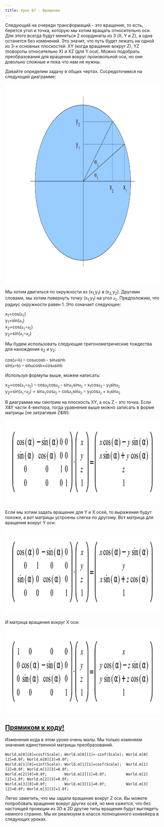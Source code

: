 ```yaml
---
title: Урок 07 - Вращение
---
```



<p>Следующий на очереди трансформаций - это вращение, то есть, берется угол и точка, которую мы хотим вращать относительно оси. Для этого всегда будут меняться 2 координаты из 3 (X, Y и Z), а одна останется без изменений. Это значит, что путь будет лежать на одной из 3-х основных плоскостей: XY (когда вращение вокруг Z), YZ (повороты относительно X) и XZ (для Y оси). Можно подобрать преобразования для вращения вокруг произвольной оси, но они довольно сложные и пока что нам не нужны.</p>
<p>Давайте определим задачу в общих чертах. Сосредоточимся на следующей диаграмме:</p>
<img style="width: 816px; height: 650px;" alt="" src="/images/t7_rotation.png"><br>
<p>Мы хотим двигаться по окружности из (x<sub>1,</sub>y<sub>1</sub>) в (x<sub>2,</sub>y<sub>2</sub>). Другими словами, мы хотим повернуть точку (x<sub>1,</sub>y<sub>1</sub>) на угол <span style="font-family: Symbol;">a<sub>2</sub></span>. Предположим, что радиус окружности равен 1. Это означает следующее:</p>
x<sub>1</sub>=cos(<span style="font-family: Symbol;">a<sub>1</sub></span>)<span style="font-family: Symbol;"><sub></sub></span><br> 
y<sub>1</sub>=sin(<span style="font-family: Symbol;">a<sub>1</sub></span>)<span style="font-family: Symbol;"></span><br>
x<sub>2</sub>=cos(<span style="font-family: Symbol;">a<sub>1</sub></span><span style="font-family: Symbol;">+</span><span style="font-family: Symbol;"></span><span style="font-family: Symbol;">a<sub>2</sub></span>)<span style="font-family: Symbol;"></span><br>
y<sub>2</sub>=sin(<span style="font-family: Symbol;">a<sub>1</sub></span><span style="font-family: Symbol;">+</span><span style="font-family: Symbol;">a<sub>2</sub></span>)<br>
<p>Мы будем использовать следующие тригонометрические тождества для нахождения x<sub>2</sub> и y<sub>2</sub>:</p>
cos(<span style="font-family: Symbol;">a+<span style="font-family: Symbol;">b) =<span style="font-family: Times New Roman,Times,serif;"></span></span></span> cos<span style="font-family: Symbol;">a</span>cos<span style="font-family: Symbol;"><span style="font-family: Symbol;">b </span></span>- sin<span style="font-family: Symbol;">a</span>sin<span style="font-family: Symbol;"><span style="font-family: Symbol;">b</span></span><br>
sin(<span style="font-family: Symbol;">a+<span style="font-family: Symbol;">b) =<span style="font-family: Times New Roman,Times,serif;"></span></span></span> sin<span style="font-family: Symbol;">a</span>cos<span style="font-family: Symbol;"><span style="font-family: Symbol;">b</span></span>+cos<span style="font-family: Symbol;">a</span>sin<span style="font-family: Symbol;"><span style="font-family: Symbol;">b</span></span><br>
<p>Используя формулы выше, можем написать:</p>
x<sub>2</sub>=cos(<span style="font-family: Symbol;">a<sub>1</sub></span><span style="font-family: Symbol;">+</span><span style="font-family: Symbol;"></span><span style="font-family: Symbol;">a<sub>2</sub></span>)
<span style="font-family: Symbol;">= </span>cos<span style="font-family: Symbol;">a<sub>1</sub></span><span style="font-family: Symbol;"></span>cos<span style="font-family: Symbol;">a<sub>2 </sub></span><span style="font-family: Symbol;"><span style="font-family: Symbol;"></span></span>- sin<span style="font-family: Symbol;">a<sub>1</sub></span><span style="font-family: Symbol;"></span><span style="font-family: Symbol;"></span>sin<span style="font-family: Symbol;">a<sub>2</sub></span>
<span style="font-family: Symbol;">= </span>x<sub>1</sub>cos<span style="font-family: Symbol;">a<sub>2 </sub></span><span style="font-family: Symbol;"><span style="font-family: Symbol;"></span></span>-
y<sub>1</sub>sin<span style="font-family: Symbol;">a<sub>2<br>
</sub></span>y<sub>2</sub>=sin(<span style="font-family: Symbol;">a<sub>1</sub></span><span style="font-family: Symbol;">+</span><span style="font-family: Symbol;">a<sub>2</sub></span>) = sin<span style="font-family: Symbol;">a<sub>1</sub></span><span style="font-family: Symbol;"></span>cos<span style="font-family: Symbol;">a<sub>2 </sub></span><span style="font-family: Symbol;">+</span> cos<span style="font-family: Symbol;">a<sub>1</sub></span><span style="font-family: Symbol;"></span><span style="font-family: Symbol;"></span>sin<span style="font-family: Symbol;">a<sub>2</sub></span>
<span style="font-family: Symbol;">= </span>y<sub>1</sub>cos<span style="font-family: Symbol;">a<sub>2 </sub></span><span style="font-family: Symbol;"><span style="font-family: Symbol;"></span></span>+
x<sub>1</sub>sin<span style="font-family: Symbol;">a<sub>2</sub></span><br>
<p>В диаграмме мы смотрим на плоскость XY, а ось Z - это точка. Если X&amp;Y части 4-вектора, тогда уравнения выше можно записать в форме матрицы (не затрагивая Z&amp;W):</p>
<img style="width: 885px; height: 275px;" alt="" src="/images/t7_07_01.png">
<p>Если мы хотим задать вращение для Y и X осей, то выражения будут похожи, а вот матрицы устроены слегка по другому. Вот матрица для вращения вокруг Y оси:</p>
<img style="width: 885px; height: 275px;" alt="" src="/images/t7_07_02.png">
<p>И матрица вращения вокруг X оси:</p>
<img style="width: 885px; height: 275px;" alt="" src="/images/t7_07_03.png">
  
  
<a href="https://github.com/triplepointfive/ogldev/tree/master/tutorial07"><h2>Прямиком к коду!</h2></a>
<p>Изменения кода в этом уроке очень малы. Мы только изменяем значения единственной матрицы преобразований.</p>

<pre><code>World.m[0][0]=cosf(Scale); World.m[0][1]=-sinf(Scale); World.m[0][2]=0.0f; World.m[0][3]=0.0f;
World.m[1][0]=sinf(Scale); World.m[1][1]=cosf(Scale);  World.m[1][2]=0.0f; World.m[1][3]=0.0f;
World.m[2][0]=0.0f;        World.m[2][1]=0.0f;         World.m[2][2]=1.0f; World.m[2][3]=0.0f;
World.m[3][0]=0.0f;        World.m[3][1]=0.0f;         World.m[3][2]=0.0f; World.m[3][3]=1.0f;</code></pre>

<p>Легко заметить, что мы задали вращение вокруг Z оси. Вы можете попробовать вращение вокруг других осей, но мне кажется, что без настоящей проекции из 3D в 2D другие типы вращения будут выглядеть немного странно. Мы их реализуем в классе полноценного конвейера в следующих уроках.</p>
